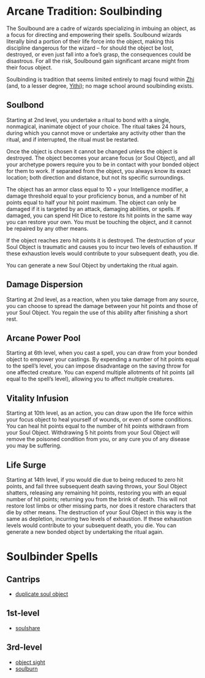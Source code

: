 # Arcane Tradition: Soulbinding
The Soulbound are a cadre of wizards specializing in imbuing an object, as a focus for directing and empowering their spells. Soulbound wizards literally bind a portion of their life force into the object, making this discipline dangerous for the wizard – for should the object be lost, destroyed, or even just fall into a foe’s grasp, the consequences could be disastrous. For all the risk, Soulbound gain significant arcane might from their focus object.

Soulbinding is tradition that seems limited entirely to magi found within [Zhi](/Nations/Zhi.md) (and, to a lesser degree, [Yithi](/Nations/Yithi.md)); no mage school around soulbinding exists.

## Soulbond
Starting at 2nd level, you undertake a ritual to bond with a single, nonmagical, inanimate object of your choice. The ritual takes 24 hours, during which you cannot move or undertake any activity other than the ritual, and if interrupted, the ritual must be restarted.

Once the object is chosen it cannot be changed unless the object is destroyed. The object becomes your arcane focus (or Soul Object), and all your archetype powers require you to be in contact with your bonded object for them to work. If separated from the object, you always know its exact location; both direction and distance, but not its specific surroundings.

The object has an armor class equal to 10 + your Intelligence modifier, a damage threshold equal to your proficiency bonus, and a number of hit points equal to half your hit point maximum. The object can only be damaged if it is targeted by an attack, damaging abilities, or spells. If damaged, you can spend Hit Dice to restore its hit points in the same way you can restore your own. You must be touching the object, and it cannot be repaired by any other means.

If the object reaches zero hit points it is destroyed. The destruction of your Soul Object is traumatic and causes you to incur two levels of exhaustion. If these exhaustion levels would contribute to your subsequent death, you die.

You can generate a new Soul Object by undertaking the ritual again.

## Damage Dispersion
Starting at 2nd level, as a reaction, when you take damage from any source, you can choose to spread the damage between your hit points and those of your Soul Object. You regain the use of this ability after finishing a short rest.

## Arcane Power Pool
Starting at 6th level, when you cast a spell, you can draw from your bonded object to empower your castings. By expending a number of hit points equal to the spell’s level, you can impose disadvantage on the saving throw for one affected creature. You can expend multiple allotments of hit points (all equal to the spell’s level), allowing you to affect multiple creatures. 

## Vitality Infusion
Starting at 10th level, as an action, you can draw upon the life force within your focus object to heal yourself of wounds, or even of some conditions. You can heal hit points equal to the number of hit points withdrawn from your Soul Object. Withdrawing 5 hit points from your Soul Object will remove the poisoned condition from you, or any cure you of any disease you may be suffering.

## Life Surge
Starting at 14th level, if you would die due to being reduced to zero hit points, and fail three subsequent death saving throws, your Soul Object shatters, releasing any remaining hit points, restoring you with an equal number of hit points; returning you from the brink of death. This will not restore lost limbs or other missing parts, nor does it restore characters that die by other means. The destruction of your Soul Object in this way is the same as depletion, incurring two levels of exhaustion. If these exhaustion levels would contribute to your subsequent death, you die. You can generate a new bonded object by undertaking the ritual again.

# Soulbinder Spells

## Cantrips
* [duplicate soul object](/Magic/Spells/duplicate-soul-object.md)

## 1st-level
* [soulshare](/Magic/Spells/soulshare.md)

## 3rd-level
* [object sight](/Magic/Spells/object-sight.md)
* [soulburn](/Magic/Spells/soulburn.md)
